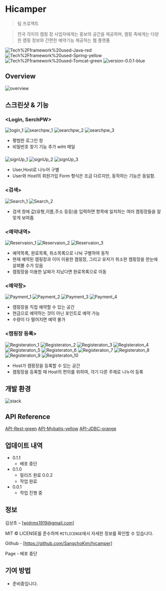 # Hicamper

> 팀 프로젝트

> 전국 각지의 캠핑 장 사업자에게는 홍보의 공간을 제공하며, 캠핑 족에게는 다양한 캠핑 정보와 간편한 예약기능 제공하는 웹 플랫폼

![Tech%2Fframework%20used-Java-red](https://img.shields.io/badge/Tech%2Fframework%20used-Java-red.svg)
![Tech%2Fframework%20used-Spring-yellow](https://img.shields.io/badge/Tech%2Fframework%20used-Spring-yellow.svg)
![Tech%2Fframework%20used-Tomcat-green](https://img.shields.io/badge/Tech%2Fframework%20used-Tomcat-green.svg)
![version-0.0.1-blue](https://img.shields.io/badge/version-0.0.1-blue)

## Overview
![overview](https://user-images.githubusercontent.com/36231361/65935266-7e116b00-e453-11e9-825c-fe882cbd34ec.png)

## 스크린샷 & 기능 

### <Login, SerchPW>

![login_1](https://user-images.githubusercontent.com/36231361/65952293-a1044500-e47c-11e9-939b-f60f326ab65e.png)
![searchpw_1](https://user-images.githubusercontent.com/36231361/65936165-a353a880-e456-11e9-8ea7-edf64c268125.png)
![searchpw_2](https://user-images.githubusercontent.com/36231361/65936166-a353a880-e456-11e9-84a0-b460c4242b92.png)
![searchpw_3](https://user-images.githubusercontent.com/36231361/65936167-a3ec3f00-e456-11e9-9295-8b998ba75c2e.png)

- 평범한 로그인 창  
- 비밀번호 찾기 기능 추가 wiht 메일

### <SignUp>
 
![signUp_1](https://user-images.githubusercontent.com/36231361/65952827-ad3cd200-e47d-11e9-8bd8-0bf712ba1bb7.png)
![signUp_2](https://user-images.githubusercontent.com/36231361/65952825-aca43b80-e47d-11e9-9146-e2046cad818c.png)
![signUp_3](https://user-images.githubusercontent.com/36231361/65952826-ad3cd200-e47d-11e9-924c-390aeacc82fa.png)

- User,Host로 나누어 구별  
- User와 Host의 회원가입 Form 형식은 조금 다르지만, 동작하는 기능은 동일함.

### <검색>

![Search_1](https://user-images.githubusercontent.com/36231361/65953210-77e4b400-e47e-11e9-93b3-0c276bcb8339.png) 
![Search_2](https://user-images.githubusercontent.com/36231361/65953209-77e4b400-e47e-11e9-97fb-008e049074bd.png)

- 검색 창에 값(유형,이름,주소 등등)을 입력하면 항목에 일치하는 여러 캠핑장들을 알맞게 보여줌

### <예약내역> 
 
![Reservaion_1](https://user-images.githubusercontent.com/36231361/65954183-74eac300-e480-11e9-95de-193423ecc6a7.png)
![Reservaion_2](https://user-images.githubusercontent.com/36231361/65954184-74eac300-e480-11e9-8117-576eee611b52.png)
![Reservaion_3](https://user-images.githubusercontent.com/36231361/65954185-74eac300-e480-11e9-8273-3514a05b79c9.png)

- 예약목록, 완료목록, 취소목록으로 나눠 구별하여 동작  
- 현재 예약된 캠핑장과 이미 이용한 캠핑장, 그리고 유저가 취소한 캠핑장을 한눈에 살펴볼 수가 있음
- 캠핑장을 이용한 날짜가 지났다면 완료목록으로 이동

### <예약창>

![Payment_1](https://user-images.githubusercontent.com/36231361/65955168-7cab6700-e482-11e9-9597-5107e10c3671.png) 
![Payment_2](https://user-images.githubusercontent.com/36231361/65955164-7c12d080-e482-11e9-8e0c-ae1c20ea6e3a.png)
![Payment_3](https://user-images.githubusercontent.com/36231361/65955165-7c12d080-e482-11e9-958c-53c2d47e7eab.png)
![Payment_4](https://user-images.githubusercontent.com/36231361/65955166-7cab6700-e482-11e9-9246-868975f7a161.png)

- 캠핑장을 직접 예약할 수 있는 공간  
- 현금으로 예약하는 것이 아닌 포인트로 예약 가능
- 수량이 다 떨어지면 예약 불가

### <캠핑장 등록>

![Registeraton_1](https://user-images.githubusercontent.com/36231361/65955880-19bacf80-e484-11e9-977f-c17525e965b6.png)
![Registeraton_2](https://user-images.githubusercontent.com/36231361/65955881-19bacf80-e484-11e9-8362-ecae1c2302a9.png)
![Registeraton_3](https://user-images.githubusercontent.com/36231361/65955882-19bacf80-e484-11e9-9ac2-605036c26e70.png)
![Registeraton_4](https://user-images.githubusercontent.com/36231361/65955883-1a536600-e484-11e9-8e9a-27c512f8d0fe.png)
![Registeraton_5](https://user-images.githubusercontent.com/36231361/65955884-1a536600-e484-11e9-81fe-4ecf6bc1a4fc.png)
![Registeraton_6](https://user-images.githubusercontent.com/36231361/65955885-1a536600-e484-11e9-8655-5441dde509f0.png)
![Registeraton_7](https://user-images.githubusercontent.com/36231361/65955887-1aebfc80-e484-11e9-87f7-a011ce0afb1a.png)
![Registeraton_8](https://user-images.githubusercontent.com/36231361/65955888-1aebfc80-e484-11e9-83d4-c1a6bc33b651.png)
![Registeraton_9](https://user-images.githubusercontent.com/36231361/65955889-1aebfc80-e484-11e9-8e0b-2fa1cf3ad015.png)
![Registeraton_10](https://user-images.githubusercontent.com/36231361/65955879-19223900-e484-11e9-8b36-9a2cacc44588.png)

- Host가 캠핑장을 등록할 수 있는 공간  
- 캠핑장을 등록할 때 Host의 편의를 위하여, 각기 다른 주제로 나누어 등록

## 개발 환경 
![stack](https://user-images.githubusercontent.com/36231361/65936016-042eb100-e456-11e9-8007-c0b0e6eb57a4.png)

## API Reference

[API-Rest-green](https://img.shields.io/badge/API-Rest-green)
[API-Mybatis-yellow](https://img.shields.io/badge/API-Mybatis-yellow)
[API-JDBC-orange](https://img.shields.io/badge/API-JDBC-orange)
 
## 업데이트 내역

* 0.1.1
    * 배포 중단
* 0.1.0
    * 릴리즈 완료
 0.0.2
    * 작업 완료    
* 0.0.1
    * 작업 진행 중

## 정보

김상초 – [wjdrms1919@gmail.com] 

MIT © LICENSE를 준수하며 ``MITLICENSE``에서 자세한 정보를 확인할 수 있습니다.

Github - [https://github.com/SangchoKim/hicamper]

Page - 배포 중단

## 기여 방법

- 준비중입니다. 
